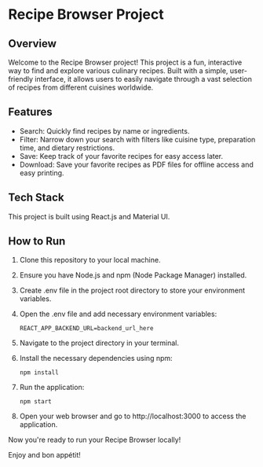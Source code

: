 # Recipe Browser Project

## Overview

Welcome to the Recipe Browser project! This project is a fun, interactive way to find and explore various culinary recipes. Built with a simple, user-friendly interface, it allows users to easily navigate through a vast selection of recipes from different cuisines worldwide.

## Features

- Search: Quickly find recipes by name or ingredients.
- Filter: Narrow down your search with filters like cuisine type, preparation time, and dietary restrictions.
- Save: Keep track of your favorite recipes for easy access later.
- Download: Save your favorite recipes as PDF files for offline access and easy printing.


## Tech Stack

This project is built using React.js and Material UI.

## How to Run

1. Clone this repository to your local machine.
2. Ensure you have Node.js and npm (Node Package Manager) installed.
3. Create .env file in the project root directory to store your environment variables.
4. Open the .env file and add necessary environment variables:

   `REACT_APP_BACKEND_URL=backend_url_here`

5. Navigate to the project directory in your terminal.
6. Install the necessary dependencies using npm:

   `npm install`

7. Run the application:

   `npm start`

8. Open your web browser and go to http://localhost:3000 to access the application.

Now you're ready to run your Recipe Browser locally!

Enjoy and bon appétit!
